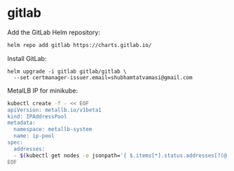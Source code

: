 # gitlab

Add the GitLab Helm repository:
```bash
helm repo add gitlab https://charts.gitlab.io/
```

Install GitLab:
```
helm upgrade -i gitlab gitlab/gitlab \
  --set certmanager-issuer.email=shubhamtatvamasi@gmail.com
```


MetalLB IP for minikube:
```bash
kubectl create -f - << EOF
apiVersion: metallb.io/v1beta1
kind: IPAddressPool
metadata:
  namespace: metallb-system
  name: ip-pool
spec:
  addresses:
  - $(kubectl get nodes -o jsonpath='{ $.items[*].status.addresses[?(@.type=="InternalIP")].address }')/32
EOF
```
